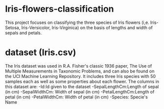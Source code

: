 # Iris-flowers-classification
This project focuses on classifying the three species of Iris flowers (i,e. Iris-Setosa, Iris-Versicolor, Iris-Virginica) on the basis of lengths and width of sepals and petals.
# dataset (Iris.csv)
The Iris dataset was used in R.A. Fisher's classic 1936 paper, The Use of Multiple Measurements in Taxonomic Problems, and can also be found on the UCI Machine Learning Repository. It includes three Iris species with 50 samples each as well as some properties about each flower.
The columns in this dataset are:
-Id:Id given to the dataset
-SepalLengthCm:Length of sepal (in cm)
-SepalWidthCm: Width of sepal (in cm)
-PetalLengthCm:Length of petal (in cm)
-PetalWidthCm: Width of petal (in cm)
-Species: Specie's Name
